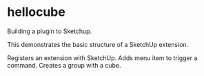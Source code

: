 # hellocube
Building a plugin to Sketchup.

This demonstrates the basic structure of a SketchUp extension.

Registers an extension with SketchUp.
Adds menu item to trigger a command.
Creates a group with a cube.
